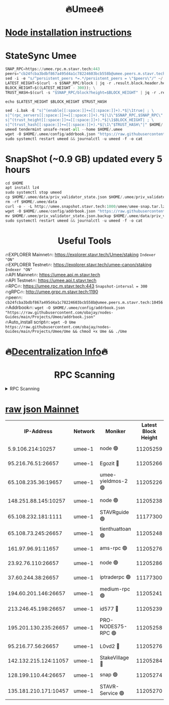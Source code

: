 <h1 align="center"> 🔥Umee🔥</h1>


[Node installation instructions](https://github.com/obajay/nodes-Guides/tree/main/Projects/Umee)
=
# StateSync Umee
```python
SNAP_RPC=https://umee.rpc.m.stavr.tech:443
peers="cb24fcba3bdbf867a495d4a1c78224603bcb558b@umee.peers.m.stavr.tech:10456"
sed -i -e "s/^persistent_peers *=.*/persistent_peers = \"$peers\"/" ~/.umee/config/config.toml
LATEST_HEIGHT=$(curl -s $SNAP_RPC/block | jq -r .result.block.header.height); \
BLOCK_HEIGHT=$((LATEST_HEIGHT - 300)); \
TRUST_HASH=$(curl -s "$SNAP_RPC/block?height=$BLOCK_HEIGHT" | jq -r .result.block_id.hash)

echo $LATEST_HEIGHT $BLOCK_HEIGHT $TRUST_HASH

sed -i.bak -E "s|^(enable[[:space:]]+=[[:space:]]+).*$|\1true| ; \
s|^(rpc_servers[[:space:]]+=[[:space:]]+).*$|\1\"$SNAP_RPC,$SNAP_RPC\"| ; \
s|^(trust_height[[:space:]]+=[[:space:]]+).*$|\1$BLOCK_HEIGHT| ; \
s|^(trust_hash[[:space:]]+=[[:space:]]+).*$|\1\"$TRUST_HASH\"|" $HOME/.umee/config/config.toml
umeed tendermint unsafe-reset-all --home $HOME/.umee
wget -O $HOME/.umee/config/addrbook.json "https://raw.githubusercontent.com/obajay/nodes-Guides/main/Projects/Umee/addrbook.json"
sudo systemctl restart umeed && journalctl -u umeed -f -o cat
```
# SnapShot (~0.9 GB) updated every 5 hours
```python
cd $HOME
apt install lz4
sudo systemctl stop umeed
cp $HOME/.umee/data/priv_validator_state.json $HOME/.umee/priv_validator_state.json.backup
rm -rf $HOME/.umee/data
curl -o - -L http://umee.snapshot.stavr.tech:1000/umee/umee-snap.tar.lz4 | lz4 -c -d - | tar -x -C $HOME/.umee --strip-components 2
wget -O $HOME/.umee/config/addrbook.json "https://raw.githubusercontent.com/obajay/nodes-Guides/main/Projects/Umee/addrbook.json"
mv $HOME/.umee/priv_validator_state.json.backup $HOME/.umee/data/priv_validator_state.json
sudo systemctl restart umeed && journalctl -u umeed -f -o cat
```
 <h1 align="center"> Useful Tools</h1>

🔥EXPLORER Mainnet🔥:      https://explorer.stavr.tech/Umee/staking             `Indexer "ON"` \
🔥EXPLORER Testnet🔥:        https://explorer.stavr.tech/umee-canon/staking      `Indexer "ON"` \
🔥API Mainnet🔥:                   https://umee.api.m.stavr.tech \
🔥API Testnet🔥:                     https://umee.api.t.stavr.tech \
🔥RPC🔥:                           https://umee.rpc.m.stavr.tech:443                     `Snapshot-interval = 300` \
🔥gRPC🔥:                              http://umee.grpc.m.stavr.tech:1190 \
🔥peer🔥:                     `cb24fcba3bdbf867a495d4a1c78224603bcb558b@umee.peers.m.stavr.tech:10456` \
🔥Addrbook🔥:    ```wget -O $HOME/.umee/config/addrbook.json "https://raw.githubusercontent.com/obajay/nodes-Guides/main/Projects/Umee/addrbook.json"``` \
🔥Auto_install script🔥: ```wget -O Ume https://raw.githubusercontent.com/obajay/nodes-Guides/main/Projects/Umee/Ume && chmod +x Ume && ./Ume```

🔥[Decentralization Info](https://github.com/obajay/StateSync-snapshots/tree/main/Projects/Umee/Decentralization)🔥
=

<h1 align="center"> RPC Scanning</h1>

<details>
<summary>RPC Scanning</summary>

<h2 align="center"> We scan nodes in real time every 4 hours. And we provide the final result of RPC endpoints.
We cannot influence the operation of these nodes in any way. </h2>


```python
If Voting Power is higher than 0 --> then the Node is a validator of the network and may be subject to attack and be a potential threat to the chain.
```
```python
We marked such validators with a red symbol
```

</details>

[raw json Mainnet](https://rpc-check.umeem.stavr.tech/umeem/rpc-umeem-result.json)
=



<table><tr><th>IP-Address</th><th>Network</th><th>Moniker</th><th>Latest Block Height</th><th>Earliest Block Height</th><th>Catching Up</th><th>Tx Index</th><th>Voting Power</th><th>Scan Time</th></tr><tr><td>5.9.106.214:10257</td><td>umee-1</td><td>node 🟢</td><td>11205259</td><td>7942001</td><td>False</td><td>on</td><td>0</td><td>2024-03-27T14:48:01.639629651UTC</td></tr><tr><td>95.216.76.51:26657</td><td>umee-1</td><td>Egozit 🔴</td><td>11205266</td><td>8262001</td><td>False</td><td>off</td><td>38762494</td><td>2024-03-27T14:48:45.582911621UTC</td></tr><tr><td>65.108.235.36:19657</td><td>umee-1</td><td>umee-yieldmos-2 🟢</td><td>11205226</td><td>9575548</td><td>False</td><td>on</td><td>0</td><td>2024-03-27T14:44:44.589709279UTC</td></tr><tr><td>148.251.88.145:10257</td><td>umee-1</td><td>node 🟢</td><td>11205238</td><td>10179652</td><td>False</td><td>on</td><td>0</td><td>2024-03-27T14:45:56.604765662UTC</td></tr><tr><td>65.108.232.181:1111</td><td>umee-1</td><td>STAVRguide 🟢</td><td>11177300</td><td>10560001</td><td>False</td><td>on</td><td>0</td><td>2024-03-27T14:44:27.907340894UTC</td></tr><tr><td>65.108.73.245:26657</td><td>umee-1</td><td>tienthuattoan 🟢</td><td>11205248</td><td>10787155</td><td>False</td><td>on</td><td>0</td><td>2024-03-27T14:46:57.005495287UTC</td></tr><tr><td>161.97.96.91:11657</td><td>umee-1</td><td>ams-rpc 🟢</td><td>11205276</td><td>10929930</td><td>False</td><td>on</td><td>0</td><td>2024-03-27T14:49:44.153245376UTC</td></tr><tr><td>23.92.76.110:26657</td><td>umee-1</td><td>node 🟢</td><td>11205286</td><td>10938001</td><td>False</td><td>on</td><td>0</td><td>2024-03-27T14:50:43.618455584UTC</td></tr><tr><td>37.60.244.38:26657</td><td>umee-1</td><td>iptraderpc 🟢</td><td>11177300</td><td>11013104</td><td>False</td><td>on</td><td>0</td><td>2024-03-27T14:45:25.724576923UTC</td></tr><tr><td>194.60.201.146:26657</td><td>umee-1</td><td>medium-rpc 🟢</td><td>11205241</td><td>11013104</td><td>False</td><td>on</td><td>0</td><td>2024-03-27T14:46:14.690356122UTC</td></tr><tr><td>213.246.45.198:26657</td><td>umee-1</td><td>id577 🔴</td><td>11205239</td><td>11029001</td><td>False</td><td>on</td><td>35123641</td><td>2024-03-27T14:46:00.985232158UTC</td></tr><tr><td>195.201.130.235:26657</td><td>umee-1</td><td>PRO-NODES75-RPC 🟢</td><td>11205258</td><td>11105257</td><td>False</td><td>on</td><td>0</td><td>2024-03-27T14:47:53.050162599UTC</td></tr><tr><td>95.216.77.56:26657</td><td>umee-1</td><td>L0vd2 🔴</td><td>11205276</td><td>11105276</td><td>False</td><td>off</td><td>38515276</td><td>2024-03-27T14:49:43.890996236UTC</td></tr><tr><td>142.132.215.124:11057</td><td>umee-1</td><td>StakeVillage 🔴</td><td>11205284</td><td>11177889</td><td>False</td><td>on</td><td>1761391</td><td>2024-03-27T14:50:34.540461362UTC</td></tr><tr><td>128.199.110.44:26657</td><td>umee-1</td><td>snap 🟢</td><td>11205274</td><td>11203567</td><td>False</td><td>off</td><td>0</td><td>2024-03-27T14:49:30.999526937UTC</td></tr><tr><td>135.181.210.171:10457</td><td>umee-1</td><td>STAVR-Service 🟢</td><td>11205270</td><td>11203601</td><td>False</td><td>on</td><td>0</td><td>2024-03-27T14:49:04.621311550UTC</td></tr></table>

